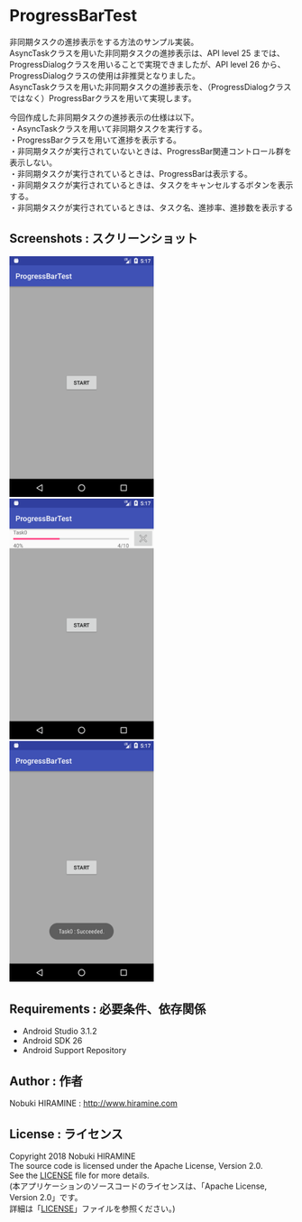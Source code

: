 # ProgressBarTest
非同期タスクの進捗表示をする方法のサンプル実装。  
AsyncTaskクラスを用いた非同期タスクの進捗表示は、API level 25 までは、ProgressDialogクラスを用いることで実現できましたが、API level 26 から、ProgressDialogクラスの使用は非推奨となりました。  
AsyncTaskクラスを用いた非同期タスクの進捗表示を、（ProgressDialogクラスではなく）ProgressBarクラスを用いて実現します。  

今回作成した非同期タスクの進捗表示の仕様は以下。  
・AsyncTaskクラスを用いて非同期タスクを実行する。  
・ProgressBarクラスを用いて進捗を表示する。  
・非同期タスクが実行されていないときは、ProgressBar関連コントロール群を表示しない。  
・非同期タスクが実行されているときは、ProgressBarは表示する。  
・非同期タスクが実行されているときは、タスクをキャンセルするボタンを表示する。  
・非同期タスクが実行されているときは、タスク名、進捗率、進捗数を表示する  

## Screenshots : スクリーンショット
<img src="_images/Screenshot_01.png" width="256" alt="Screenshot"/> <img src="_images/Screenshot_02.png" width="256" alt="Screenshot"/> <img src="_images/Screenshot_03.png" width="256" alt="Screenshot"/>

## Requirements : 必要条件、依存関係
- Android Studio 3.1.2
- Android SDK 26
- Android Support Repository

## Author : 作者
Nobuki HIRAMINE : http://www.hiramine.com

## License : ライセンス
Copyright 2018 Nobuki HIRAMINE  
The source code is licensed under the Apache License, Version 2.0.  
See the [LICENSE](LICENSE) file for more details.  
(本アプリケーションのソースコードのライセンスは、「Apache License, Version 2.0」です。  
詳細は「[LICENSE](LICENSE)」ファイルを参照ください。)
